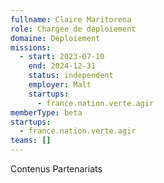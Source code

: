 ```yaml
---
fullname: Claire Maritorena
role: Chargée de déploiement
domaine: Déploiement
missions:
  - start: 2023-07-10
    end: 2024-12-31
    status: independent
    employer: Malt
    startups:
      - france.nation.verte.agir
memberType: beta
startups:
  - france.nation.verte.agir
teams: []
---
```

Contenus  Partenariats